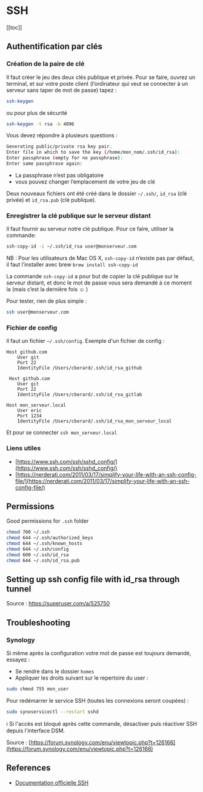 # SSH

[[toc]]

## Authentification par clés 

### Création de la paire de clé

Il faut créer le jeu des deux clés publique et privée. Pour se faire, ouvrez un terminal, et sur votre poste client (l’ordinateur qui veut se connecter à un serveur sans taper de mot de passe) tapez :

```bash
ssh-keygen
```

ou pour plus de sécurité

```bash
ssh-keygen -t rsa -b 4096
```

Vous devez répondre à plusieurs questions :

```bash
Generating public/private rsa key pair.  
Enter file in which to save the key (/home/mon_nom/.ssh/id_rsa):  
Enter passphrase (empty for no passphrase):  
Enter same passphrase again:
```

- La passphrase n’est pas obligatoire
- vous pouvez changer l’emplacement de votre jeu de clé

Deux nouveaux fichiers ont été créé dans le dossier `~/.ssh/`, `id_rsa` (clé privée) et `id_rsa.pub` (clé publique).

### Enregistrer la clé publique sur le serveur distant

Il faut fournir au serveur notre clé publique. Pour ce faire, utiliser la commande:

```bash
ssh-copy-id -i ~/.ssh/id_rsa user@monserveur.com
```

NB : Pour les utilisateurs de Mac OS X, `ssh-copy-id` n’existe pas par défaut, il faut l’installer avec brew `brew install ssh-copy-id`

La commande `ssh-copy-id` a pour but de copier la clé publique sur le serveur distant, et donc le mot de passe vous sera demandé à ce moment la (mais c’est la dernière fois ☺ )

Pour tester, rien de plus simple :

```bash
ssh user@monserveur.com
```

### Fichier de config

Il faut un fichier `~/.ssh/config`. Exemple d'un fichier de config : 

```
Host github.com
    User git
    Port 22
    IdentityFile /Users/cberard/.ssh/id_rsa_github

 Host github.com
    User git
    Port 22
    IdentityFile /Users/cberard/.ssh/id_rsa_gitlab

Host mon_serveur.local
    User eric
    Port 1234
    IdentityFile /Users/cberard/.ssh/id_rsa_mon_serveur_local
```

Et pour se connecter `ssh mon_serveur.local`

### Liens utiles

- [https://www.ssh.com/ssh/sshd_config/](https://www.ssh.com/ssh/sshd_config/)
- [https://nerderati.com/2011/03/17/simplify-your-life-with-an-ssh-config-file/](https://nerderati.com/2011/03/17/simplify-your-life-with-an-ssh-config-file/)

## Permissions

Good permissions for `.ssh` folder

```bash
chmod 700 ~/.ssh
chmod 644 ~/.ssh/authorized_keys
chmod 644 ~/.ssh/known_hosts
chmod 644 ~/.ssh/config
chmod 600 ~/.ssh/id_rsa
chmod 644 ~/.ssh/id_rsa.pub
```
## Setting up ssh config file with id_rsa through tunnel

Source : https://superuser.com/a/525750

## Troubleshooting

### Synology

Si même après la configuration votre mot de passe est toujours demandé, essayez : 

- Se rendre dans le dossier `homes`
- Appliquer les droits suivant sur le repertoire du user : 

```bash
sudo chmod 755 mon_user
```

Pour redémarrer le service SSH (toutes les connexions seront coupées) : 

```bash
sudo synoservicectl --restart sshd
```

:information_source: Si l'accès est bloqué après cette commande, désactiver puis réactiver SSH depuis l'interface DSM.

Source : [https://forum.synology.com/enu/viewtopic.php?t=126166](https://forum.synology.com/enu/viewtopic.php?t=126166)

## References

- [Documentation officielle SSH](https://www.ssh.com/ssh/keygen/)
